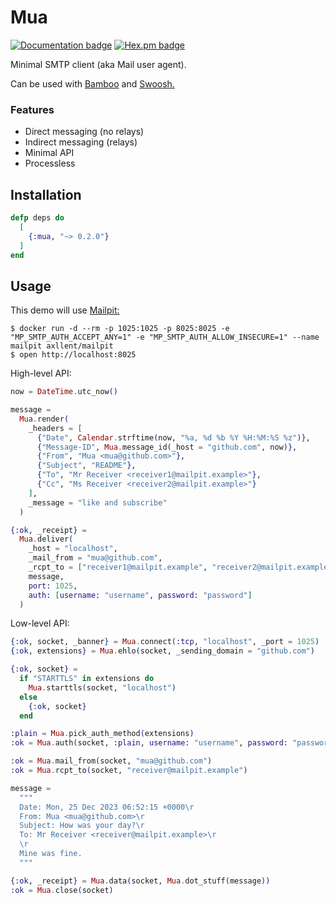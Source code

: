# Mua

[![Documentation badge](https://img.shields.io/badge/Documentation-ff69b4)](https://hexdocs.pm/mua)
[![Hex.pm badge](https://img.shields.io/badge/Package%20on%20hex.pm-informational)](https://hex.pm/packages/mua)

Minimal SMTP client (aka Mail user agent).

Can be used with [Bamboo](https://github.com/ruslandoga/bamboo_mua) and [Swoosh.](https://hexdocs.pm/swoosh/Swoosh.Adapters.Mua.html)

### Features

- Direct messaging (no relays)
- Indirect messaging (relays)
- Minimal API
- Processless

## Installation

```elixir
defp deps do
  [
    {:mua, "~> 0.2.0"}
  ]
end
```

## Usage

This demo will use [Mailpit:](https://github.com/axllent/mailpit)

```console
$ docker run -d --rm -p 1025:1025 -p 8025:8025 -e "MP_SMTP_AUTH_ACCEPT_ANY=1" -e "MP_SMTP_AUTH_ALLOW_INSECURE=1" --name mailpit axllent/mailpit
$ open http://localhost:8025
```

High-level API:

```elixir
now = DateTime.utc_now()

message = 
  Mua.render(
    _headers = [
      {"Date", Calendar.strftime(now, "%a, %d %b %Y %H:%M:%S %z")},
      {"Message-ID", Mua.message_id(_host = "github.com", now)},
      {"From", "Mua <mua@github.com>"},
      {"Subject", "README"},
      {"To", "Mr Receiver <receiver1@mailpit.example>"},
      {"Cc", "Ms Receiver <receiver2@mailpit.example>"}
    ],
    _message = "like and subscribe"
  )

{:ok, _receipt} =
  Mua.deliver(
    _host = "localhost",
    _mail_from = "mua@github.com",
    _rcpt_to = ["receiver1@mailpit.example", "receiver2@mailpit.example"],
    message,
    port: 1025,
    auth: [username: "username", password: "password"]
  )
```

Low-level API:

```elixir
{:ok, socket, _banner} = Mua.connect(:tcp, "localhost", _port = 1025)
{:ok, extensions} = Mua.ehlo(socket, _sending_domain = "github.com")

{:ok, socket} =
  if "STARTTLS" in extensions do
    Mua.starttls(socket, "localhost")
  else
    {:ok, socket}
  end

:plain = Mua.pick_auth_method(extensions)
:ok = Mua.auth(socket, :plain, username: "username", password: "password")

:ok = Mua.mail_from(socket, "mua@github.com")
:ok = Mua.rcpt_to(socket, "receiver@mailpit.example")

message =
  """
  Date: Mon, 25 Dec 2023 06:52:15 +0000\r
  From: Mua <mua@github.com>\r
  Subject: How was your day?\r
  To: Mr Receiver <receiver@mailpit.example>\r
  \r
  Mine was fine.
  """

{:ok, _receipt} = Mua.data(socket, Mua.dot_stuff(message))
:ok = Mua.close(socket)
```
